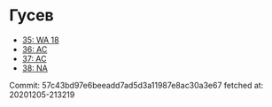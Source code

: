 # Гусев
- [35: WA 18](35.md)
- [36: AC](36.md)
- [37: AC](37.md)
- [38: NA](38.md)

Commit: 57c43bd97e6beeadd7ad5d3a11987e8ac30a3e67
 fetched at: 20201205-213219
